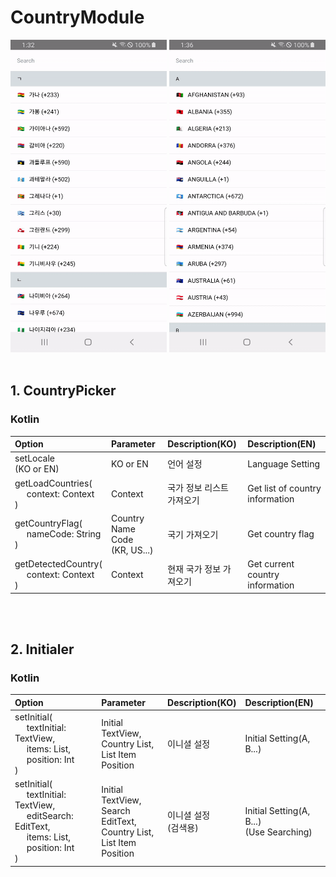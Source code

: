 # CountryModule
<img width="250px" height="500px" src="/sample/ko.gif" /> <img width="250px" height="500px" src="/sample/en.gif" />
<br/>
<br/>



## 1. CountryPicker

### Kotlin

| Option | Parameter | Description(KO) | Description(EN) |
|:----------|:----------|:----------|:----------|
| setLocale<br/>(KO or EN) | KO or EN | 언어 설정 | Language Setting |
| getLoadCountries(<br/>&nbsp;&nbsp;&nbsp;&nbsp;&nbsp;context: Context<br/>) | Context | 국가 정보 리스트 가져오기 | Get list of country information |
| getCountryFlag(<br/>&nbsp;&nbsp;&nbsp;&nbsp;&nbsp;nameCode: String<br/>) | Country Name Code<br/>(KR, US...) | 국기 가져오기 | Get country flag |
| getDetectedCountry(<br/>&nbsp;&nbsp;&nbsp;&nbsp;&nbsp;context: Context<br/>) | Context | 현재 국가 정보 가져오기 | Get current country information |
<br/>
<br/>



## 2. Initialer

### Kotlin

| Option | Parameter | Description(KO) | Description(EN) |
|:----------|:----------|:----------|:----------|
| setInitial(<br/>&nbsp;&nbsp;&nbsp;&nbsp;&nbsp;textInitial: TextView,<br/>&nbsp;&nbsp;&nbsp;&nbsp;&nbsp;items: List<CountryPickerModel>,<br/>&nbsp;&nbsp;&nbsp;&nbsp;&nbsp;position: Int<br/>) | Initial TextView,<br/>Country List,<br/>List Item Position | 이니셜 설정 | Initial Setting(A, B...) |
| setInitial(<br/>&nbsp;&nbsp;&nbsp;&nbsp;&nbsp;textInitial: TextView,<br/>&nbsp;&nbsp;&nbsp;&nbsp;&nbsp;editSearch: EditText,<br/>&nbsp;&nbsp;&nbsp;&nbsp;&nbsp;items: List<CountryPickerModel>,<br/>&nbsp;&nbsp;&nbsp;&nbsp;&nbsp;position: Int<br/>) | Initial TextView,<br/>Search EditText,<br/>Country List,<br/>List Item Position | 이니셜 설정<br/>(검색용) | Initial Setting(A, B...)<br/>(Use Searching) |
<br/>
<br/>


